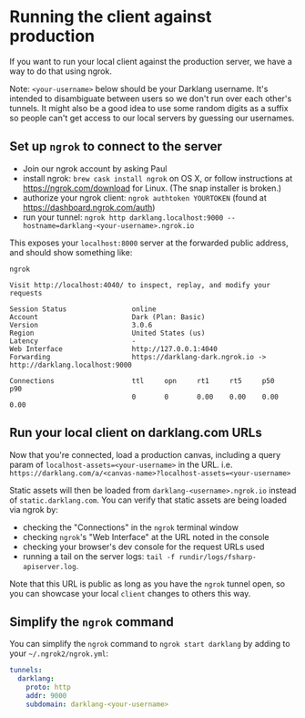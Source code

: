 # Running the client against production

If you want to run your local client against the production server, we have a way to
do that using ngrok.

Note: `<your-username>` below should be your Darklang username.
It's intended to disambiguate between users so we don't run over each other's
tunnels. It might also be a good idea to use some random digits as a suffix so
people can't get access to our local servers by guessing our usernames.

## Set up `ngrok` to connect to the server

- Join our ngrok account by asking Paul
- install ngrok: `brew cask install ngrok` on OS X, or follow instructions at
  https://ngrok.com/download for Linux. (The snap installer is broken.)
- authorize your ngrok client: `ngrok authtoken YOURTOKEN` (found at
  https://dashboard.ngrok.com/auth)
- run your tunnel:
  `ngrok http darklang.localhost:9000 --hostname=darklang-<your-username>.ngrok.io`

This exposes your `localhost:8000` server at the forwarded public address, and
should show something like:

```
ngrok

Visit http://localhost:4040/ to inspect, replay, and modify your requests

Session Status                online
Account                       Dark (Plan: Basic)
Version                       3.0.6
Region                        United States (us)
Latency                       -
Web Interface                 http://127.0.0.1:4040
Forwarding                    https://darklang-dark.ngrok.io -> http://darklang.localhost:9000

Connections                   ttl     opn     rt1     rt5     p50     p90
                              0       0       0.00    0.00    0.00    0.00
```

## Run your local client on darklang.com URLs

Now that you're connected, load a production canvas, including a query param of
`localhost-assets=<your-username>` in the URL.
i.e. `https://darklang.com/a/<canvas-name>?localhost-assets=<your-username>`

Static assets will then be loaded from `darklang-<username>.ngrok.io` instead
of `static.darklang.com`. You can verify that static assets are being loaded
via ngrok by:

- checking the "Connections" in the `ngrok` terminal window
- checking `ngrok`'s "Web Interface" at the URL noted in the console
- checking your browser's dev console for the request URLs used
- running a tail on the server logs: `tail -f rundir/logs/fsharp-apiserver.log`.

Note that this URL is public as long as you have the `ngrok` tunnel open, so
you can showcase your local `client` changes to others this way.

## Simplify the `ngrok` command

You can simplify the `ngrok` command to `ngrok start darklang` by adding to your
`~/.ngrok2/ngrok.yml`:

```yaml
tunnels:
  darklang:
    proto: http
    addr: 9000
    subdomain: darklang-<your-username>
```
